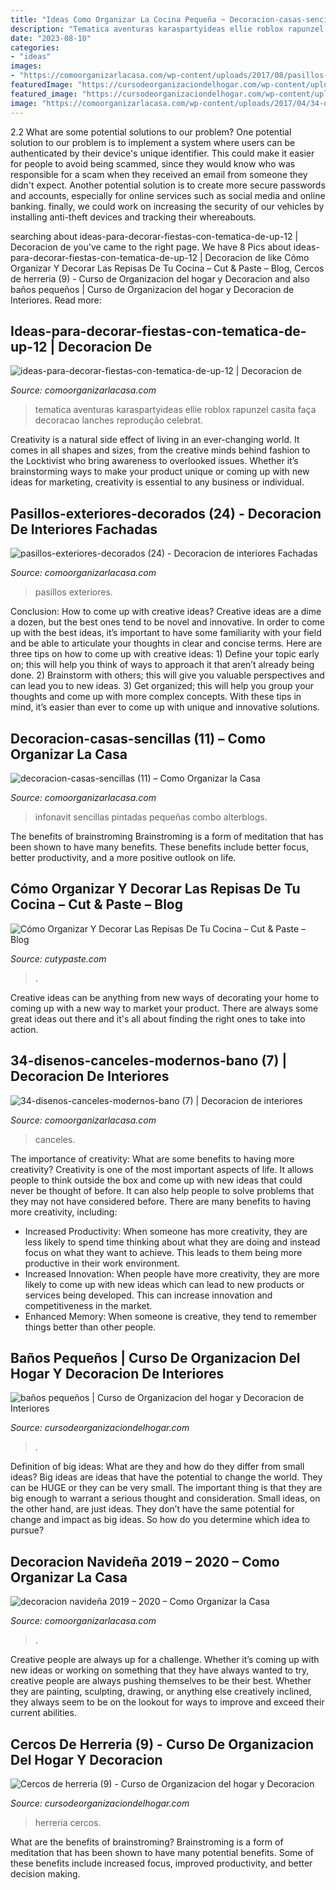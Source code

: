 ```yaml
---
title: "Ideas Como Organizar La Cocina Pequeña ~ Decoracion-casas-sencillas (11) – Como Organizar La Casa"
description: "Tematica aventuras karaspartyideas ellie roblox rapunzel casita faça decoracao lanches reprodução celebrat"
date: "2023-08-10"
categories:
- "ideas"
images:
- "https://comoorganizarlacasa.com/wp-content/uploads/2017/08/pasillos-exteriores-decorados-24.jpg"
featuredImage: "https://cursodeorganizaciondelhogar.com/wp-content/uploads/2016/04/Cercos-de-herreria-9.jpg"
featured_image: "https://cursodeorganizaciondelhogar.com/wp-content/uploads/2017/12/banos-pequenos-5.jpg"
image: "https://comoorganizarlacasa.com/wp-content/uploads/2017/04/34-disenos-canceles-modernos-bano-7.jpg"
---
```



2.2 What are some potential solutions to our problem?
One potential solution to our problem is to implement a system where users can be authenticated by their device's unique identifier. This could make it easier for people to avoid being scammed, since they would know who was responsible for a scam when they received an email from someone they didn't expect. Another potential solution is to create more secure passwords and accounts, especially for online services such as social media and online banking. finally, we could work on increasing the security of our vehicles by installing anti-theft devices and tracking their whereabouts.

	

		
searching about ideas-para-decorar-fiestas-con-tematica-de-up-12 | Decoracion de you've came to the right page. We have 8 Pics about ideas-para-decorar-fiestas-con-tematica-de-up-12 | Decoracion de like Cómo Organizar Y Decorar Las Repisas De Tu Cocina – Cut &amp; Paste – Blog, Cercos de herreria (9) - Curso de Organizacion del hogar y Decoracion and also baños pequeños | Curso de Organizacion del hogar y Decoracion de Interiores. Read more:
		
    
## Ideas-para-decorar-fiestas-con-tematica-de-up-12 | Decoracion De

<img loading=lazy src="http://comoorganizarlacasa.com/wp-content/uploads/2016/01/Ideas-para-decorar-fiestas-con-tematica-de-UP-12.jpg" onerror="this.onerror=null;this.src='https://tse4.mm.bing.net/th?id=OIP.oh5yRA0vS97cwR-Hwd80RwHaLH&amp;pid=15.1';" alt="ideas-para-decorar-fiestas-con-tematica-de-up-12 | Decoracion de">

_Source: comoorganizarlacasa.com_

>tematica aventuras karaspartyideas ellie roblox rapunzel casita faça decoracao lanches reprodução celebrat. 

	

Creativity is a natural side effect of living in an ever-changing world. It comes in all shapes and sizes, from the creative minds behind fashion to the Locktivist who bring awareness to overlooked issues. Whether it’s brainstorming ways to make your product unique or coming up with new ideas for marketing, creativity is essential to any business or individual.

    
## Pasillos-exteriores-decorados (24) - Decoracion De Interiores Fachadas

<img loading=lazy src="https://comoorganizarlacasa.com/wp-content/uploads/2017/08/pasillos-exteriores-decorados-24.jpg" onerror="this.onerror=null;this.src='https://tse4.mm.bing.net/th?id=OIP.A7QgneO5lxIqUl5ZR3eZowHaJ4&amp;pid=15.1';" alt="pasillos-exteriores-decorados (24) - Decoracion de interiores Fachadas">

_Source: comoorganizarlacasa.com_

>pasillos exteriores. 

	

Conclusion: How to come up with creative ideas?
Creative ideas are a dime a dozen, but the best ones tend to be novel and innovative. In order to come up with the best ideas, it’s important to have some familiarity with your field and be able to articulate your thoughts in clear and concise terms. Here are three tips on how to come up with creative ideas: 1) Define your topic early on; this will help you think of ways to approach it that aren’t already being done. 2) Brainstorm with others; this will give you valuable perspectives and can lead you to new ideas. 3) Get organized; this will help you group your thoughts and come up with more complex concepts. With these tips in mind, it’s easier than ever to come up with unique and innovative solutions.

    
## Decoracion-casas-sencillas (11) – Como Organizar La Casa

<img loading=lazy src="https://comoorganizarlacasa.com/wp-content/uploads/2017/06/decoracion-casas-sencillas-11.jpg" onerror="this.onerror=null;this.src='https://tse3.mm.bing.net/th?id=OIP._ETr--2BldmNWR6cIwqPUAHaNd&amp;pid=15.1';" alt="decoracion-casas-sencillas (11) – Como Organizar la Casa">

_Source: comoorganizarlacasa.com_

>infonavit sencillas pintadas pequeñas combo alterblogs. 

	

The benefits of brainstroming
Brainstroming is a form of meditation that has been shown to have many benefits. These benefits include better focus, better productivity, and a more positive outlook on life.

    
## Cómo Organizar Y Decorar Las Repisas De Tu Cocina – Cut &amp; Paste – Blog

<img loading=lazy src="https://www.cutypaste.com/wp-content/uploads/2015/09/how-to-style-your-open-kitchen-shelving-the-baker.jpg" onerror="this.onerror=null;this.src='https://tse2.mm.bing.net/th?id=OIP.NxaLmf2L3TtDkol32r0f9wHaLH&amp;pid=15.1';" alt="Cómo Organizar Y Decorar Las Repisas De Tu Cocina – Cut &amp; Paste – Blog">

_Source: cutypaste.com_

>. 

	

Creative ideas can be anything from new ways of decorating your home to coming up with a new way to market your product. There are always some great ideas out there and it's all about finding the right ones to take into action.

    
## 34-disenos-canceles-modernos-bano (7) | Decoracion De Interiores

<img loading=lazy src="https://comoorganizarlacasa.com/wp-content/uploads/2017/04/34-disenos-canceles-modernos-bano-7.jpg" onerror="this.onerror=null;this.src='https://tse1.mm.bing.net/th?id=OIP.er3_zfRmbgQPyP8bnkYA2gHaJ3&amp;pid=15.1';" alt="34-disenos-canceles-modernos-bano (7) | Decoracion de interiores">

_Source: comoorganizarlacasa.com_

>canceles. 

	

The importance of creativity: What are some benefits to having more creativity?
Creativity is one of the most important aspects of life. It allows people to think outside the box and come up with new ideas that could never be thought of before. It can also help people to solve problems that they may not have considered before. There are many benefits to having more creativity, including: 
- Increased Productivity: When someone has more creativity, they are less likely to spend time thinking about what they are doing and instead focus on what they want to achieve. This leads to them being more productive in their work environment. 
- Increased Innovation: When people have more creativity, they are more likely to come up with new ideas which can lead to new products or services being developed. This can increase innovation and competitiveness in the market. 
- Enhanced Memory: When someone is creative, they tend to remember things better than other people.

    
## Baños Pequeños | Curso De Organizacion Del Hogar Y Decoracion De Interiores

<img loading=lazy src="https://cursodeorganizaciondelhogar.com/wp-content/uploads/2017/12/banos-pequenos-5.jpg" onerror="this.onerror=null;this.src='https://tse2.mm.bing.net/th?id=OIP.67RieZEKUa3SbYwO7GaiHwD7Es&amp;pid=15.1';" alt="baños pequeños | Curso de Organizacion del hogar y Decoracion de Interiores">

_Source: cursodeorganizaciondelhogar.com_

>. 

	

Definition of big ideas: What are they and how do they differ from small ideas?
Big ideas are ideas that have the potential to change the world. They can be HUGE or they can be very small. The important thing is that they are big enough to warrant a serious thought and consideration. Small ideas, on the other hand, are just ideas. They don’t have the same potential for change and impact as big ideas. So how do you determine which idea to pursue?

    
## Decoracion Navideña 2019 – 2020 – Como Organizar La Casa

<img loading=lazy src="https://comoorganizarlacasa.com/wp-content/uploads/2017/12/Decoracion-Navidena-2019-2020.jpg" onerror="this.onerror=null;this.src='https://tse3.mm.bing.net/th?id=OIP.AGKIeByLCa0rSXaIsvefLAHaJ4&amp;pid=15.1';" alt="decoracion navideña 2019 – 2020 – Como Organizar la Casa">

_Source: comoorganizarlacasa.com_

>. 

	

Creative people are always up for a challenge. Whether it’s coming up with new ideas or working on something that they have always wanted to try, creative people are always pushing themselves to be their best. Whether they are painting, sculpting, drawing, or anything else creatively inclined, they always seem to be on the lookout for ways to improve and exceed their current abilities.

    
## Cercos De Herreria (9) - Curso De Organizacion Del Hogar Y Decoracion

<img loading=lazy src="https://cursodeorganizaciondelhogar.com/wp-content/uploads/2016/04/Cercos-de-herreria-9.jpg" onerror="this.onerror=null;this.src='https://tse1.mm.bing.net/th?id=OIP.TdV9sY6wuKCYqErIKaHDUAHaLI&amp;pid=15.1';" alt="Cercos de herreria (9) - Curso de Organizacion del hogar y Decoracion">

_Source: cursodeorganizaciondelhogar.com_

>herreria cercos. 

	

What are the benefits of brainstroming?
Brainstroming is a form of meditation that has been shown to have many potential benefits. Some of these benefits include increased focus, improved productivity, and better decision making.

